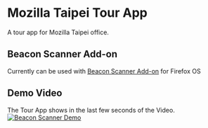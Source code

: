 # Mozilla Taipei Tour App
A tour app for Mozilla Taipei office.

## Beacon Scanner Add-on
Currently can be used with [Beacon Scanner Add-on] for Firefox OS

## Demo Video
The Tour App shows in the last few seconds of the Video.
[![Beacon Scanner Demo](http://img.youtube.com/vi/cS7_ARcTTQs/0.jpg)](http://www.youtube.com/watch?v=cS7_ARcTTQs)

[Beacon Scanner Add-on]: https://github.com/elin-moco/fxos-addon-beacon-scanner
